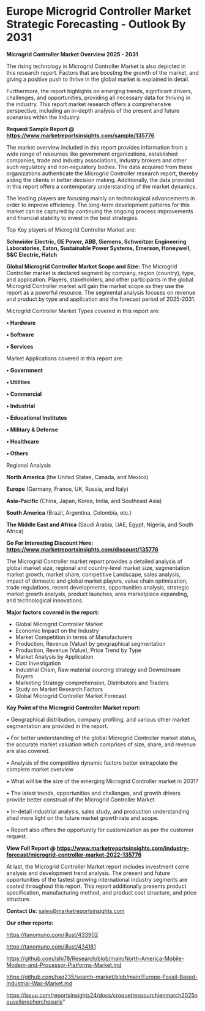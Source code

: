  # Europe Microgrid Controller Market Strategic Forecasting - Outlook By 2031

<Strong> Microgrid Controller Market Overview 2025 - 2031</strong>

The rising technology in Microgrid Controller Market is also depicted in this research report. Factors that are boosting the growth of the market, and giving a positive push to thrive in the global market is explained in detail.

Furthermore, the report highlights on emerging trends, significant drivers, challenges, and opportunities, providing all necessary data for thriving in the industry. This report market research offers a comprehensive perspective, including an in-depth analysis of the present and future scenarios within the industry.

<strong>Request Sample Report @ <a href=https://www.marketreportsinsights.com/sample/135776>https://www.marketreportsinsights.com/sample/135776</a></strong>

The market overview included in this report provides information from a wide range of resources like government organizations, established companies, trade and industry associations, industry brokers and other such regulatory and non-regulatory bodies. The data acquired from these organizations authenticate the Microgrid Controller research report, thereby aiding the clients in better decision making. Additionally, the data provided in this report offers a contemporary understanding of the market dynamics.

The leading players are focusing mainly on technological advancements in order to improve efficiency. The long-term development patterns for this market can be captured by continuing the ongoing process improvements and financial stability to invest in the best strategies.

Top Key players of Microgrid Controller Market are:

<strong>Schneider Electric, GE Power, ABB, Siemens, Schweitzer Engineering Laboratories, Eaton, Sustainable Power Systems, Emerson, Honeywell, S&C Electric, Hatch</strong>

<strong><b>Global Microgrid Controller Market Scope and Size:</b></strong>
The Microgrid Controller market is declared segment by company, region (country), type, and application. Players, stakeholders, and other participants in the global Microgrid Controller market will gain the market scope as they use the report as a powerful resource. The segmental analysis focuses on revenue and product by type and application and the forecast period of 2025-2031.

Microgrid Controller Market Types covered in this report are:

<strong>• Hardware

• Software

• Services</strong>

Market Applications covered in this report are:

<strong>• Government

• Utilities

• Commercial

• Industrial

• Educational Institutes

• Military & Defense

• Healthcare

• Others</strong> 

Regional Analysis

<strong>North America</strong> (the United States, Canada, and Mexico)

<strong>Europe</strong> (Germany, France, UK, Russia, and Italy)

<strong>Asia-Pacific</strong> (China, Japan, Korea, India, and Southeast Asia)

<strong>South America</strong> (Brazil, Argentina, Colombia, etc.)

<strong>The Middle East and Africa</strong> (Saudi Arabia, UAE, Egypt, Nigeria, and South Africa)

<strong>Go For Interesting Discount Here: <a href=https://www.marketreportsinsights.com/discount/135776>https://www.marketreportsinsights.com/discount/135776</a></strong>

The Microgrid Controller market report provides a detailed analysis of global market size, regional and country-level market size, segmentation market growth, market share, competitive Landscape, sales analysis, impact of domestic and global market players, value chain optimization, trade regulations, recent developments, opportunities analysis, strategic market growth analysis, product launches, area marketplace expanding, and technological innovations.

<strong><b>Major factors covered in the report:</b></strong>
<ul>
  <li>Global Microgrid Controller Market </li>
  <li>Economic Impact on the Industry</li>
  <li>Market Competition in terms of Manufacturers</li>
  <li>Production, Revenue (Value) by geographical segmentation</li>
  <li>Production, Revenue (Value), Price Trend by Type</li>
  <li>Market Analysis by Application</li>
  <li>Cost Investigation</li>
  <li>Industrial Chain, Raw material sourcing strategy and Downstream Buyers</li>
  <li>Marketing Strategy comprehension, Distributors and Traders</li>
  <li>Study on Market Research Factors</li>
  <li>Global Microgrid Controller Market Forecast</li>
</ul>

<strong><b>Key Point of the Microgrid Controller Market report:</b></strong>

• Geographical distribution, company profiling, and various other market segmentation are provided in the report.

• For better understanding of the global Microgrid Controller market status, the accurate market valuation which comprises of size, share, and revenue are also covered.

• Analysis of the competitive dynamic factors better extrapolate the complete market overview

• What will be the size of the emerging Microgrid Controller market in 2031?

• The latest trends, opportunities and challenges, and growth drivers provide better construal of the Microgrid Controller Market.

• In-detail industrial analysis, sales study, and production understanding shed more light on the future market growth rate and scope.

• Report also offers the opportunity for customization as per the customer request.

<strong><b>View Full Report @ <a href=https://www.marketreportsinsights.com/industry-forecast/microgrid-controller-market-2022-135776>https://www.marketreportsinsights.com/industry-forecast/microgrid-controller-market-2022-135776</a></b></strong>


At last, the Microgrid Controller Market report includes investment come analysis and development trend analysis. The present and future opportunities of the fastest growing international industry segments are coated throughout this report. This report additionally presents product specification, manufacturing method, and product cost structure, and price structure.

<strong>Contact Us:</strong>
sales@marketreportsinsights.com

<strong>Our other reports:</strong>

<a href=https://tanomuno.com/illust/433902>https://tanomuno.com/illust/433902</a>

<a href=https://tanomuno.com/illust/434181>https://tanomuno.com/illust/434181</a>

<a href=https://github.com/Ishi78/Research/blob/main/North-America-Mobile-Modem-and-Processor-Platforms-Market.md>https://github.com/Ishi78/Research/blob/main/North-America-Mobile-Modem-and-Processor-Platforms-Market.md</a>

<a href=https://github.com/haq235/search-market/blob/main/Europe-Fossil-Based-Industrial-Wax-Market.md>https://github.com/haq235/search-market/blob/main/Europe-Fossil-Based-Industrial-Wax-Market.md</a>

<a href=https://issuu.com/reportsinsights24/docs/croquettespourchienmarch2025nouvellerecherchesurle>https://issuu.com/reportsinsights24/docs/croquettespourchienmarch2025nouvellerecherchesurle</a>"
